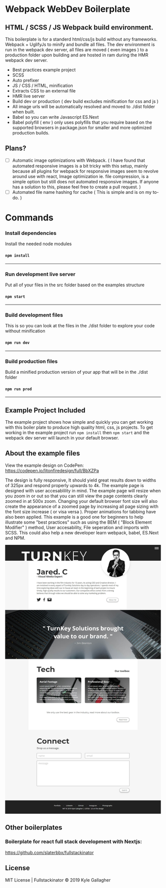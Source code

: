 # Webpack WebDev Boilerplate
## HTML / SCSS / JS Webpack build environment.
This boilerplate is for a standerd html/css/js build without any frameworks. Webpack + UglifyJs to minify and bundle all files. The dev environment is run in the webpack dev server, all files are moved ( even images ) to a production folder upon building and are hosted in ram during the HMR webpack dev server.

- Best practices example project
- SCSS
- Auto prefixer
- JS / CSS / HTML, minification
- Extracts CSS to an external file
- HMR live server
- Build dev or production ( dev build excludes minification for css and js )
- All image urls will be automatically resolved and moved to ./dist folder when built.
- Babel so you can write Javascript ES.Next
- Babel polyfill ( env ) only uses polyfills that you require based on the supported browsers in package.json for smaller and more optimized production builds.

## Plans?

- [ ] Automatic image optimizations with Webpack. ( I have found that automated responsive images is a bit tricky with this setup, mainly because all plugins for webpack for responsive images seem to revolve around use with react, Image optimization ie. file compression, is a simple option but still does not automated responsive images. If anyone has a solution to this, please feel free to create a pull request. )
- [ ] Automated file name hashing for cache ( This is simple and is on my to-do. )

# Commands

### Install dependencies
Install the needed node modules<br>
#### `npm install`
--------------------------------------

### Run development live server
Put all of your files in the src folder based on the examples structure<br>
#### `npm start`
--------------------------------------

### Build development files
This is so you can look at the files in the ./dist folder to explore your code without minification<br>
#### `npm run dev`
--------------------------------------

### Build production files
Build a minified production version of your app that will be in the ./dist folder<br>
#### `npm run prod`
--------------------------------------

## Example Project Included
The example project shows how simple and quickly you can get working with this boiler plate to produce high quality html, css, js projects. To get working in the example project run `npm install` then `npm start` and the webpack dev server will launch in your default browser.

## About the example files
View the example design on CodePen: https://codepen.io/litonfiredesign/full/BbXZPa<br>

The design is fully responsive, It should yield great results down to widths of 325px and respond properly upwards to 4k. The example page is designed with user accesablility in mind. The example page will resize when you zoom in or out so that you can still view the page contents clearly zoomed in at 500x zoom. Changing your default browser font size will also create the appearance of a zoomed page by increasing all page sizing with the font size increase ( or visa versa ). Proper animations for tabbing have also been applied. This example is a good one for beginners to help illustrate some "best practices" such as using the BEM ( "Block Element Modifier" ) method, User accesability, File seperation and imports with SCSS. This could also help a new developer learn webpack, babel, ES.Next and NPM.

![Webpack html, css, js Boilerplate](example.jpg)

## Other boilerplates  
### Boilerplate for react full stack development with Nextjs:
https://github.com/slaterbbx/fullstackinator


## License
MIT License | Fullstackinator © 2019 Kyle Gallagher
